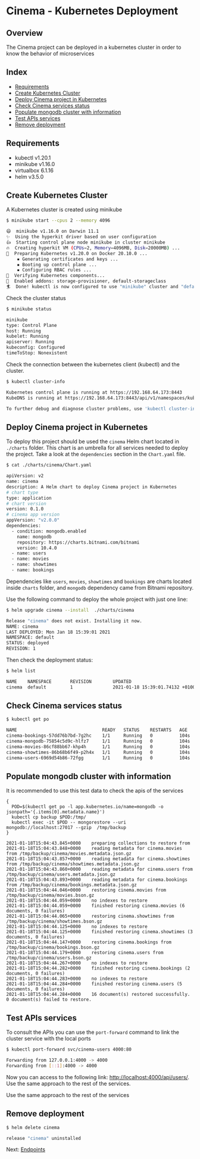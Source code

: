 # Cinema - Kubernetes Deployment

## Overview

The Cinema project can be deployed in a kubernetes cluster in order to know the behavior of microservices

## Index

* [Requirements](#requirements)
* [Create Kubernetes Cluster](#create-kubernetes-cluster)
* [Deploy Cinema project in Kubernetes](#deploy-cinema-project-in-kubernetes)
* [Check Cinema services status](#check-cinema-services-status)
* [Populate mongodb cluster with information](#populate-mongodb-cluster-with-information)
* [Test APIs services](#test-apis-services)
* [Remove deployment](#remove-deployment)

## Requirements

* kubectl v1.20.1
* minikube v1.16.0
* virtualbox 6.1.16
* helm v3.5.0

## Create Kubernetes Cluster

A Kubernetes cluster is created using minikube

```bash
$ minikube start --cpus 2 --memory 4096

😄  minikube v1.16.0 on Darwin 11.1
✨  Using the hyperkit driver based on user configuration
👍  Starting control plane node minikube in cluster minikube
🔥  Creating hyperkit VM (CPUs=2, Memory=4096MB, Disk=20000MB) ...
🐳  Preparing Kubernetes v1.20.0 on Docker 20.10.0 ...
    ▪ Generating certificates and keys ...
    ▪ Booting up control plane ...
    ▪ Configuring RBAC rules ...
🔎  Verifying Kubernetes components...
🌟  Enabled addons: storage-provisioner, default-storageclass
🏄  Done! kubectl is now configured to use "minikube" cluster and "default" namespace by default
```

Check the cluster status

```bash
$ minikube status

minikube
type: Control Plane
host: Running
kubelet: Running
apiserver: Running
kubeconfig: Configured
timeToStop: Nonexistent
```

Check the connection between the kubernetes client (kubectl) and the cluster.

```bash
$ kubectl cluster-info

Kubernetes control plane is running at https://192.168.64.173:8443
KubeDNS is running at https://192.168.64.173:8443/api/v1/namespaces/kube-system/services/kube-dns:dns/proxy

To further debug and diagnose cluster problems, use 'kubectl cluster-info dump'.
```

## Deploy Cinema project in Kubernetes

To deploy this project should be used the `cinema` Helm chart located in `./charts` folder. This chart is an umbrella for all services needed to deploy the project. Take a look at the `dependencies` section in the `Chart.yaml` file.

```bash
$ cat ./charts/cinema/Chart.yaml

apiVersion: v2
name: cinema
description: A Helm chart to deploy Cinema project in Kubernetes
# chart type
type: application
# chart version
version: 0.1.0
# cinema app version
appVersion: "v2.0.0"
dependencies:
  - condition: mongodb.enabled
    name: mongodb
    repository: https://charts.bitnami.com/bitnami
    version: 10.4.0
  - name: users
  - name: movies
  - name: showtimes
  - name: bookings
```

Dependencies like `users`, `movies`, `showtimes` and `bookings` are charts located inside `charts` folder, and `mongodb` dependency came from Bitnami repository.

Use the following command to deploy the whole project with just one line:

```bash
$ helm upgrade cinema --install  ./charts/cinema

Release "cinema" does not exist. Installing it now.
NAME: cinema
LAST DEPLOYED: Mon Jan 18 15:39:01 2021
NAMESPACE: default
STATUS: deployed
REVISION: 1
```

Then check the deployment status:

```bash
$ helm list

NAME    NAMESPACE       REVISION        UPDATED                                 STATUS          CHART           APP VERSION
cinema  default         1               2021-01-18 15:39:01.74132 +0100 CET     deployed        cinema-0.1.0    v2.0.0
```

## Check Cinema services status

```bash
$ kubectl get po

NAME                                READY   STATUS    RESTARTS   AGE
cinema-bookings-57dd76b7bd-7g2hc    1/1     Running   0          104s
cinema-mongodb-75854c5d9c-hlfz7     1/1     Running   0          104s
cinema-movies-86cf88bb67-khp4h      1/1     Running   0          104s
cinema-showtimes-86b68b6f49-p2h4x   1/1     Running   0          104s
cinema-users-6969d54b86-72fgg       1/1     Running   0          104s
```

## Populate mongodb cluster with information

It is recommended to use this test data to check the apis of the services

```
{
  POD=$(kubectl get po -l app.kubernetes.io/name=mongodb -o jsonpath='{.items[0].metadata.name}')
  kubectl cp backup $POD:/tmp/
  kubectl exec -it $POD -- mongorestore --uri mongodb://localhost:27017 --gzip  /tmp/backup
}

2021-01-18T15:04:43.845+0000    preparing collections to restore from
2021-01-18T15:04:43.848+0000    reading metadata for cinema.movies from /tmp/backup/cinema/movies.metadata.json.gz
2021-01-18T15:04:43.857+0000    reading metadata for cinema.showtimes from /tmp/backup/cinema/showtimes.metadata.json.gz
2021-01-18T15:04:43.860+0000    reading metadata for cinema.users from /tmp/backup/cinema/users.metadata.json.gz
2021-01-18T15:04:43.893+0000    reading metadata for cinema.bookings from /tmp/backup/cinema/bookings.metadata.json.gz
2021-01-18T15:04:44.046+0000    restoring cinema.movies from /tmp/backup/cinema/movies.bson.gz
2021-01-18T15:04:44.059+0000    no indexes to restore
2021-01-18T15:04:44.059+0000    finished restoring cinema.movies (6 documents, 0 failures)
2021-01-18T15:04:44.065+0000    restoring cinema.showtimes from /tmp/backup/cinema/showtimes.bson.gz
2021-01-18T15:04:44.125+0000    no indexes to restore
2021-01-18T15:04:44.125+0000    finished restoring cinema.showtimes (3 documents, 0 failures)
2021-01-18T15:04:44.147+0000    restoring cinema.bookings from /tmp/backup/cinema/bookings.bson.gz
2021-01-18T15:04:44.179+0000    restoring cinema.users from /tmp/backup/cinema/users.bson.gz
2021-01-18T15:04:44.267+0000    no indexes to restore
2021-01-18T15:04:44.282+0000    finished restoring cinema.bookings (2 documents, 0 failures)
2021-01-18T15:04:44.283+0000    no indexes to restore
2021-01-18T15:04:44.284+0000    finished restoring cinema.users (5 documents, 0 failures)
2021-01-18T15:04:44.284+0000    16 document(s) restored successfully. 0 document(s) failed to restore.
```

## Test APIs services

To consult the APIs you can use the `port-forward` command to link the cluster service with the local ports

```bash
$ kubectl port-forward svc/cinema-users 4000:80

Forwarding from 127.0.0.1:4000 -> 4000
Forwarding from [::1]:4000 -> 4000
```

Now you can access to the following link: <http://localhost:4000/api/users/>. Use the same approach to the rest of the services.

Use the same approach to the rest of the services

## Remove deployment

```bash
$ helm delete cinema

release "cinema" uninstalled
```

Next: [Endpoints](endpoints.md)